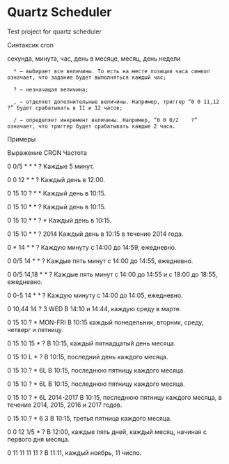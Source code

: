 # Quartz Scheduler
Test project for quartz scheduler

Синтаксик cron

секунда, минута, час, день в месяце, месяц, день недели

      * — выбирает все величины. То есть на месте позиции часа символ  означает, что задание будет выполняться каждый час;
      
      ? — незначащая величина;
      
      , — отделяет дополнительные величины. Например, триггер “0 0 11,12    ?” будет срабатывать в 11 и 12 часов;
      
      / — определяет инкремент величины. Например, “0 0 0/2    ?” означает, что триггер будет срабатывать каждые 2 часа.
      
Примеры	  

Выражение CRON  			Частота

0 0/5 * * * ?   			Каждые 5 минут.

0 0 12 * * ?				Каждый день в 12:00.

0 15 10 ? * *				Каждый день в 10:15.

0 15 10 * * ?				Каждый день в 10:15.

0 15 10 * * ? *				Каждый день в 10:15.

0 15 10 * * ? 2014			Каждый день в 10:15 в течение 2014 года.

0 * 14 * * ?				Каждую минуту с 14:00 до 14:59, ежедневно.

0 0/5 14 * * ?				Каждые пять минут с 14:00 до 14:55, ежедневно.

0 0/5 14,18 * * ?			Каждые пять минут с 14:00 до 14:55 и с 18:00 до 18:55, ежедневно.

0 0-5 14 * * ?				Каждую минуту с 14:00 до 14:05, ежедневно.

0 10,44 14 ? 3 WED			В 14:10 и 14:44, каждую среду в марте.

0 15 10 ? * MON-FRI			В 10:15 каждый понедельник, вторник, среду, четверг и пятницу.

0 15 10 15 * ?				В 10:15, каждый пятнадцатый день месяца.

0 15 10 L * ?				В 10:15, последний день каждого месяца.

0 15 10 ? * 6L				В 10:15, последнюю пятницу каждого месяца.

0 15 10 ? * 6L				В 10:15, последнюю пятницу каждого месяца.

0 15 10 ? * 6L 2014-2017		В 10:15, последнюю пятницу каждого месяца, в течение 2014, 2015, 2016 и 2017 годов.

0 15 10 ? * 6 3				В 10:15, третья пятница каждого месяца.

0 0 12 1/5 * ?				В 12:00, каждые пять дней, каждый месяц, начиная с первого дня месяца.

0 11 11 11 11 ?				В 11:11, каждый ноябрь, 11 число.
